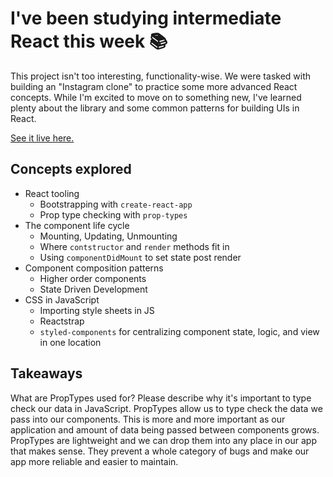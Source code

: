 # I've been studying intermediate React this week 📚

This project isn't too interesting, functionality-wise. We were tasked with building an "Instagram clone" to practice some more advanced React concepts. While I'm excited to move on to something new, I've learned plenty about the library and some common patterns for building UIs in React.

[See it live here.](https://jb-insta-clone.netlify.com/)

## Concepts explored

- React tooling
  - Bootstrapping with `create-react-app`
  - Prop type checking with `prop-types`
- The component life cycle
  - Mounting, Updating, Unmounting
  - Where `contstructor` and `render` methods fit in
  - Using `componentDidMount` to set state post render
- Component composition patterns
  - Higher order components
  - State Driven Development
- CSS in JavaScript
  - Importing style sheets in JS
  - Reactstrap
  - `styled-components` for centralizing component state, logic, and view in one location

## Takeaways

What are PropTypes used for? Please describe why it's important to type check our data in JavaScript.
PropTypes allow us to type check the data we pass into our components. This is more and more important as our application and amount of data being passed between components grows. PropTypes are lightweight and we can drop them into any place in our app that makes sense. They prevent a whole category of bugs and make our app more reliable and easier to maintain.
